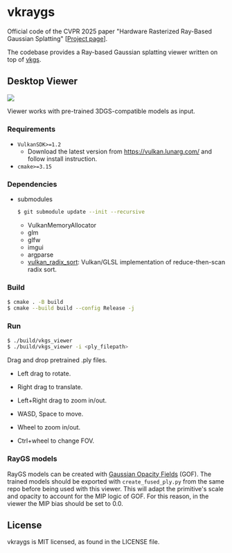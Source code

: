# vkraygs

Official code of the CVPR 2025 paper "Hardware Rasterized Ray-Based Gaussian Splatting" [[Project page](https://facebookresearch.github.io/vkraygs/)].

The codebase provides a Ray-based Gaussian splatting viewer written on top of [vkgs](https://github.com/jaesung-cs/vkgs).

## Desktop Viewer

![](/media/screenshot.png)

Viewer works with pre-trained 3DGS-compatible models as input.


### Requirements
- `VulkanSDK>=1.2`
  - Download the latest version from https://vulkan.lunarg.com/ and follow install instruction.
- `cmake>=3.15`


### Dependencies
- submodules
  ```bash
  $ git submodule update --init --recursive
  ```
  - VulkanMemoryAllocator
  - glm
  - glfw
  - imgui
  - argparse
  - [vulkan_radix_sort](https://github.com/jaesung-cs/vulkan_radix_sort): Vulkan/GLSL implementation of reduce-then-scan radix sort.


### Build
```bash
$ cmake . -B build
$ cmake --build build --config Release -j
```


### Run
```bash
$ ./build/vkgs_viewer 
$ ./build/vkgs_viewer -i <ply_filepath>
```
Drag and drop pretrained .ply files.

- Left drag to rotate.

- Right drag to translate.

- Left+Right drag to zoom in/out.

- WASD, Space to move.

- Wheel to zoom in/out.

- Ctrl+wheel to change FOV.

### RayGS models

RayGS models can be created with [Gaussian Opacity Fields](https://github.com/autonomousvision/gaussian-opacity-fields) (GOF).
The trained models should be exported with `create_fused_ply.py` from the same repo before being used with this viewer. This will adapt the primitive's scale and opacity to account for the MIP logic of GOF.
For this reason, in the viewer the MIP bias should be set to 0.0.

## License
vkraygs is MIT licensed, as found in the LICENSE file.
